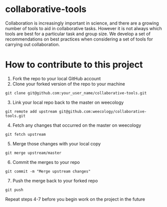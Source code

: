 collaborative-tools
===================

Collaboration is increasingly important in science, and there are a growing number of tools to aid in collaborative tasks.
However it is not always which tools are best for a particular task and group size.
We develop a set of recommendations on best practices when considering a set of tools for carrying out collaboration.

How to contribute to this project
=================================
1) Fork the repo to your local GitHub account
2) Clone your forked version of the repo to your machine

`git clone git@github.com:your_user_name/collaborative-tools.git`

3) Link your local repo back to the master on weecology

`git remote add upstream git@github.com:weecology/collaborative-tools.git`

4) Fetch any changes that occurred on the master on weecology

`git fetch upstream`

5)  Merge those changes with your local copy

`git merge upstream/master`

6)  Commit the merges to your repo

`git commit -m "Merge upstream changes"`

7)  Push the merge back to your forked repo

`git push`

Repeat steps 4-7 before you begin work on the project in the future

 